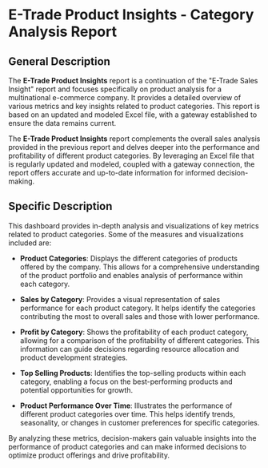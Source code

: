 # E-Trade Product Insights - Category Analysis Report

## General Description
The **E-Trade Product Insights** report is a continuation of the "E-Trade Sales Insight" report and focuses specifically on product analysis for a multinational e-commerce company. It provides a detailed overview of various metrics and key insights related to product categories. This report is based on an updated and modeled Excel file, with a gateway established to ensure the data remains current.

The **E-Trade Product Insights** report complements the overall sales analysis provided in the previous report and delves deeper into the performance and profitability of different product categories. By leveraging an Excel file that is regularly updated and modeled, coupled with a gateway connection, the report offers accurate and up-to-date information for informed decision-making.

## Specific Description
This dashboard provides in-depth analysis and visualizations of key metrics related to product categories. Some of the measures and visualizations included are:

- **Product Categories**: Displays the different categories of products offered by the company. This allows for a comprehensive understanding of the product portfolio and enables analysis of performance within each category.

- **Sales by Category**: Provides a visual representation of sales performance for each product category. It helps identify the categories contributing the most to overall sales and those with lower performance.

- **Profit by Category**: Shows the profitability of each product category, allowing for a comparison of the profitability of different categories. This information can guide decisions regarding resource allocation and product development strategies.

- **Top Selling Products**: Identifies the top-selling products within each category, enabling a focus on the best-performing products and potential opportunities for growth.

- **Product Performance Over Time**: Illustrates the performance of different product categories over time. This helps identify trends, seasonality, or changes in customer preferences for specific categories.

By analyzing these metrics, decision-makers gain valuable insights into the performance of product categories and can make informed decisions to optimize product offerings and drive profitability.
